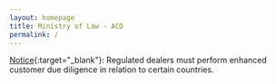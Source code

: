 ```yaml
---
layout: homepage
title: Ministry of Law - ACD
permalink: /
---
```

<!-- Type your notification here - the notification bar will not appear if this is empty. For other changes, refer to _data/homepage.yml to edit the homepage -->
[Notice](/news/notices/guidelines-issued-on-28-august-2019/){:target="_blank"}: Regulated dealers must perform enhanced customer due diligence in relation to certain countries.
